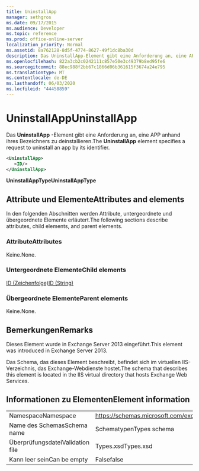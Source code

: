 ```yaml
---
title: UninstallApp
manager: sethgros
ms.date: 09/17/2015
ms.audience: Developer
ms.topic: reference
ms.prod: office-online-server
localization_priority: Normal
ms.assetid: 8a762128-8d5f-4774-8627-49f1dc8ba30d
description: Das UninstallApp-Element gibt eine Anforderung an, eine APP anhand ihres Bezeichners zu deinstallieren.
ms.openlocfilehash: 822a3cb2c0242111c857e50e3c49379b8ed95fe6
ms.sourcegitcommit: 88ec988f2bb67c1866d06b361615f3674a24e795
ms.translationtype: MT
ms.contentlocale: de-DE
ms.lasthandoff: 06/03/2020
ms.locfileid: "44458859"
---
```

# <a name="uninstallapp"></a><span data-ttu-id="3deb3-103">UninstallApp</span><span class="sxs-lookup"><span data-stu-id="3deb3-103">UninstallApp</span></span>

<span data-ttu-id="3deb3-104">Das **UninstallApp** -Element gibt eine Anforderung an, eine APP anhand ihres Bezeichners zu deinstallieren.</span><span class="sxs-lookup"><span data-stu-id="3deb3-104">The **UninstallApp** element specifies a request to uninstall an app by its identifier.</span></span> 
  
```XML
<UninstallApp>
   <ID/>
</UninstallApp>
```

 <span data-ttu-id="3deb3-105">**UninstallAppType**</span><span class="sxs-lookup"><span data-stu-id="3deb3-105">**UninstallAppType**</span></span>
## <a name="attributes-and-elements"></a><span data-ttu-id="3deb3-106">Attribute und Elemente</span><span class="sxs-lookup"><span data-stu-id="3deb3-106">Attributes and elements</span></span>

<span data-ttu-id="3deb3-107">In den folgenden Abschnitten werden Attribute, untergeordnete und übergeordnete Elemente erläutert.</span><span class="sxs-lookup"><span data-stu-id="3deb3-107">The following sections describe attributes, child elements, and parent elements.</span></span>
  
### <a name="attributes"></a><span data-ttu-id="3deb3-108">Attribute</span><span class="sxs-lookup"><span data-stu-id="3deb3-108">Attributes</span></span>

<span data-ttu-id="3deb3-109">Keine.</span><span class="sxs-lookup"><span data-stu-id="3deb3-109">None.</span></span>
  
### <a name="child-elements"></a><span data-ttu-id="3deb3-110">Untergeordnete Elemente</span><span class="sxs-lookup"><span data-stu-id="3deb3-110">Child elements</span></span>

[<span data-ttu-id="3deb3-111">ID (Zeichenfolge)</span><span class="sxs-lookup"><span data-stu-id="3deb3-111">ID (String)</span></span>](id-string.md)
  
### <a name="parent-elements"></a><span data-ttu-id="3deb3-112">Übergeordnete Elemente</span><span class="sxs-lookup"><span data-stu-id="3deb3-112">Parent elements</span></span>

<span data-ttu-id="3deb3-113">Keine.</span><span class="sxs-lookup"><span data-stu-id="3deb3-113">None.</span></span>
  
## <a name="remarks"></a><span data-ttu-id="3deb3-114">Bemerkungen</span><span class="sxs-lookup"><span data-stu-id="3deb3-114">Remarks</span></span>

<span data-ttu-id="3deb3-115">Dieses Element wurde in Exchange Server 2013 eingeführt.</span><span class="sxs-lookup"><span data-stu-id="3deb3-115">This element was introduced in Exchange Server 2013.</span></span>
  
<span data-ttu-id="3deb3-116">Das Schema, das dieses Element beschreibt, befindet sich im virtuellen IIS-Verzeichnis, das Exchange-Webdienste hostet.</span><span class="sxs-lookup"><span data-stu-id="3deb3-116">The schema that describes this element is located in the IIS virtual directory that hosts Exchange Web Services.</span></span>
  
## <a name="element-information"></a><span data-ttu-id="3deb3-117">Informationen zu Elementen</span><span class="sxs-lookup"><span data-stu-id="3deb3-117">Element information</span></span>

|||
|:-----|:-----|
|<span data-ttu-id="3deb3-118">Namespace</span><span class="sxs-lookup"><span data-stu-id="3deb3-118">Namespace</span></span>  <br/> |https://schemas.microsoft.com/exchange/services/2006/types  <br/> |
|<span data-ttu-id="3deb3-119">Name des Schemas</span><span class="sxs-lookup"><span data-stu-id="3deb3-119">Schema name</span></span>  <br/> |<span data-ttu-id="3deb3-120">Schematypen</span><span class="sxs-lookup"><span data-stu-id="3deb3-120">Types schema</span></span>  <br/> |
|<span data-ttu-id="3deb3-121">Überprüfungsdatei</span><span class="sxs-lookup"><span data-stu-id="3deb3-121">Validation file</span></span>  <br/> |<span data-ttu-id="3deb3-122">Types.xsd</span><span class="sxs-lookup"><span data-stu-id="3deb3-122">Types.xsd</span></span>  <br/> |
|<span data-ttu-id="3deb3-123">Kann leer sein</span><span class="sxs-lookup"><span data-stu-id="3deb3-123">Can be empty</span></span>  <br/> |<span data-ttu-id="3deb3-124">False</span><span class="sxs-lookup"><span data-stu-id="3deb3-124">false</span></span>  <br/> |
   

